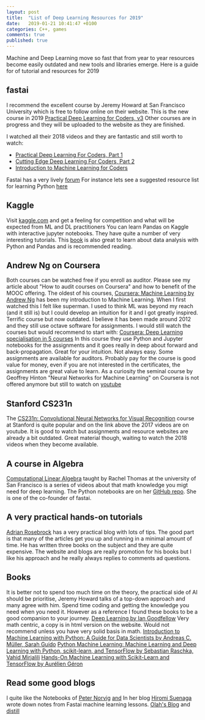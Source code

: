 ```yaml
---
layout: post
title:  "List of Deep Learning Resources for 2019"
date:   2019-01-21 10:41:47 +0100
categories: C++, games
comments: true
published: true
---
```

<div class="message">
Machine and Deep Learning move so fast that from year to year resources become easily outdated and new tools and libraries emerge. Here is a guide for of tutorial and resources for 2019
</div>

## fastai

I recommend the excellent course by Jeremy Howard at San Francisco University which is free to follow online on their website. This is the new course in 2019
[Practical Deep Learning for Coders, v3](https://course.fast.ai)
Other courses are in progress and they will be uploaded to the website as they are finished.

I watched all their 2018 videos and they are fantastic and still worth to watch:
* [Practical Deep Learning For Coders, Part 1](http://course18.fast.ai)
* [Cutting Edge Deep Learning For Coders, Part 2](http://course18.fast.ai/part2.html)
* [Introduction to Machine Learning for Coders](http://course18.fast.ai/ml.html)

Fastai has a very lively [forum](https://forums.fast.ai)
For instance lets see a suggested resource list for learning Python [here](https://forums.fast.ai/t/recommended-python-learning-resources/26888)

## Kaggle

Visit [kaggle.com]() and get a feeling for competition and what will be expected from ML and DL practitioners
You can learn Pandas on Kaggle with interactive jupyter notebooks. They have quite a number of very interesting tutorials.
This [book](http://wesmckinney.com/pages/book.html) is also great to learn about data analysis with Python and Pandas and is recommended reading.

## Andrew Ng on Coursera

Both courses can be watched free if you enroll as auditor. Please see my article about "How to audit courses on Coursera" and how to benefit of the MOOC offering.
The oldest of his courses, [Coursera: Machine Learning by Andrew Ng](https://www.coursera.org/learn/machine-learning) has been my introduction to Machine Learning. When I first watched this I felt like superman. I used to think ML was beyond my reach (and it still is) but I could develop an intuition for it and I got greatly inspired.
Terrific course but now outdated. I believe it has been made around 2012 and they still use octave software for assignments. I would still watch the courses but would recommend to start with: 
[Coursera: Deep Learning specialisation in 5 courses](https://www.coursera.org/specializations/deep-learning)
In this course they use Python and Jupyter notebooks for the assignments and it goes really in deep about forward and back-propagation. Great for your intuition. Not always easy. Some assignments are available for auditors. Probably pay for the course is good value for money, even if you are not interested in the certificates, the assignments are great value to learn.
As a curiosity the seminal course by Geoffrey Hinton "Neural Networks for Machine Learning" on Coursera is not offered anymore but still to watch on [youtube](https://www.youtube.com/watch?v=OVwEeSsSCHE&t=0s&index=2&list=PLLssT5z_DsK_gyrQ_biidwvPYCRNGI3iv)

## Stanford CS231n

The [CS231n: Convolutional Neural Networks for Visual Recognition](http://cs231n.stanford.edu) course at Stanford is quite popular and on the link above the 2017 videos are on youtube. It is good to watch but assignments and resource websites are already a bit outdated. Great material though, waiting to watch the 2018 videos when they become available.

## A course in Algebra 

[Computational Linear Algebra](https://www.youtube.com/playlist?list=PLtmWHNX-gukIc92m1K0P6bIOnZb-mg0hY) taught by Rachel Thomas at the university of San Francisco is a series of videos about that math knowledge you migt need for deep learning. The Python notebooks are on her [GitHub repo](https://github.com/fastai/numerical-linear-algebra). She is one of the co-founder of fastai.

## A very practical hands-on tutorials
[Adrian Rosebrock](https://www.pyimagesearch.com) has a very practical blog with lots of tips. The good part is that many of the articles get you up and running in a minimal amount of time. He has written three books on the subject and they are quite expensive. The website and blogs are really promotion for his books but I like his approach and he really always replies to comments ad questions. 

## Books
It is better not to spend too much time on the theory, the practical side of AI should be prioritise, Jeremy Howard talks of a top-down approach and many agree with him. Spend time coding and getting the knowledge you need when you need it. However as a reference I found these books to be a good companion to your journey.
[Deep Learning by Ian Goodfellow](https://www.deeplearningbook.org) Very math centric, a copy is in html version on the website. Would not recommend unless you have very solid basis in math.
[Introduction to Machine Learning with Python: A Guide for Data Scientists by Andreas C. Müller, Sarah Guido](https://www.oreilly.com/library/view/introduction-to-machine/9781449369880/)
[Python Machine Learning: Machine Learning and Deep Learning with Python, scikit-learn, and TensorFlow by Sebastian Raschka, Vahid Mirjalili](https://www.packtpub.com/big-data-and-business-intelligence/python-machine-learning-second-edition)
[Hands-On Machine Learning with Scikit-Learn and TensorFlow by Aurélien Géron](http://shop.oreilly.com/product/0636920052289.do)

## Read some good blogs
I quite like the Notebooks of [Peter Norvig](http://nbviewer.jupyter.org/url/norvig.com/ipython/ProbabilityParadox.ipynb)
[and](http://norvig.com/ipython/)
In her blog [Hiromi Suenaga](https://medium.com/@hiromi_suenaga/machine-learning-1-lesson-12-6c2512e005a3) wrote down notes from Fastai machine learning lessons.
[Olah's Blog](http://colah.github.io)
and [distill](https://distill.pub/2018/building-blocks/)




